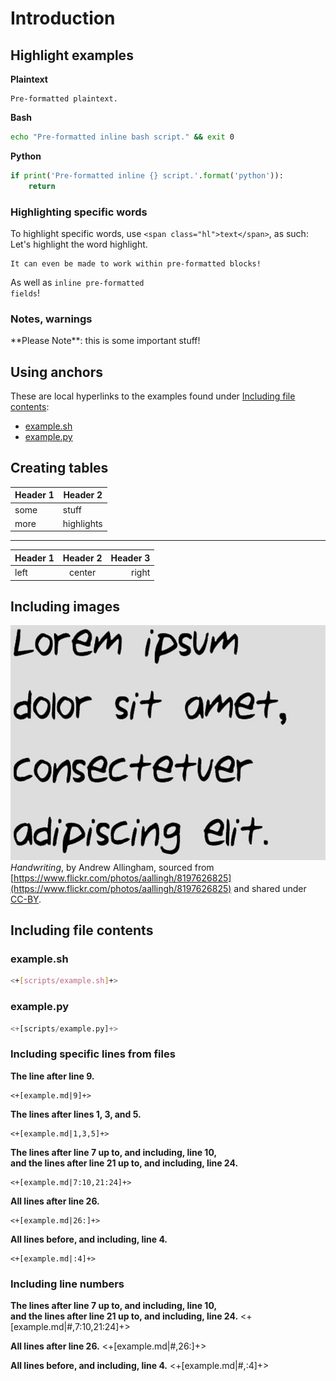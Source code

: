 # Introduction

## Highlight examples

**Plaintext**
```
Pre-formatted plaintext.
```

**Bash**
```bash
echo "Pre-formatted inline bash script." && exit 0
```

**Python**
```python
if print('Pre-formatted inline {} script.'.format('python')):
    return
```

### Highlighting specific words
To highlight specific words, use `<span class="hl">text</span>`, as such:  
Let's <span class="hl">highlight</span> the word <span class="hl">highlight</span>.

<pre><code>It can even be made to work within <span class="hl">pre-formatted</span> blocks!</code></pre>
As well as <code>inline <span class="hl">pre-formatted</span> fields</code>!

### Notes, warnings

<div class="nb">
**Please Note**: this is some <span class="hl">important</span> stuff!
</div>

## Using anchors

These are local hyperlinks to the examples found under [Including file contents](#including-file-contents):

- [example.sh](#example.sh)
- [example.py](#example.py)

## Creating tables

| Header 1 | Header 2                           |
|----------|------------------------------------|
| some     | stuff                              |
| more     | <span class="hl">highlights</span> |

---

| Header 1 | Header 2 | Header 3 |
|:---------|:--------:|---------:|
| left     | center   | right    |

## Including images

![Handwriting](static/img/lorem.jpg)
_Handwriting_, by Andrew Allingham, sourced from [https://www.flickr.com/photos/aallingh/8197626825](https://www.flickr.com/photos/aallingh/8197626825) and shared under [CC-BY](https://creativecommons.org/licenses/by/2.0/).

## Including file contents

### example.sh
```bash
<+[scripts/example.sh]+>
```

### example.py
```python
<+[scripts/example.py]+>
```

### Including specific lines from files
**The line after line 9.**
```
<+[example.md|9]+>
```


**The lines after lines 1, 3, and 5.**
```
<+[example.md|1,3,5]+>
```

<!-- Take up all remaining space in this page and start the next section in a new page -->
<div class="full-page"></div>

**The lines after line 7 up to, and including, line 10,**  
**and the lines after line 21 up to, and including, line 24.**
```
<+[example.md|7:10,21:24]+>
```

**All lines after line 26.**
```
<+[example.md|26:]+>
```

**All lines before, and including, line 4.**
```
<+[example.md|:4]+>
```

### Including line numbers
**The lines after line 7 up to, and including, line 10,**  
**and the lines after line 21 up to, and including, line 24.**
<+[example.md|#,7:10,21:24]+>

**All lines after line 26.**
<+[example.md|#,26:]+>

**All lines before, and including, line 4.**
<+[example.md|#,:4]+>

<!-- Take up all remaining space in this page and start the next section in a new page -->
<div class="full-page"></div>

